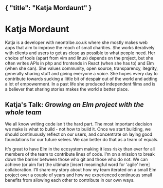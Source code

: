 {
    "title": "Katja Mordaunt"
}
---

# Katja Mordaunt

Katja is a developer with neontribe.co.uk where she mostly makes web apps that aim to improve the reach of small charities. She works iteratively with clients and users to get as close as possible to what people need. Her choice of tools (apart from vim and linux) depends on the project, but she often writes APIs in php and frontends in React (when she has to) and Elm (when she can). She values community, open source, transparency, itegrity, generally sharing stuff and giving everyone a voice. She hopes every day to contribute towards sucking a little bit of despair out of the world and adding a lot of empowerment. In a past life she produced independent films and is a believer that sharing stories makes the world a better place.

## Katja's Talk: *Growing an Elm project with the whole team*

We all know writing code isn't the hard part. The most important decision we make is what to build - not how to build it. Once we start building, we should continuously reflect on our users, and concentrate on laying good foundations for our future selves. We can better do that as a team of equals.

It's great to have Elm in the ecosystem making it less risky than ever for all members of the team to contribute lines of code. I'm on a mission to break down the barrier between those who git and those who do not. We can achieve (or aim for) the ultimate [insert meaningful word for 'agile' here] collaboration. I'll share my story about how my team iterated on a small Elm project over a couple of years and how we experienced continuous small benefits from allowing each other to contribute in our own ways.
